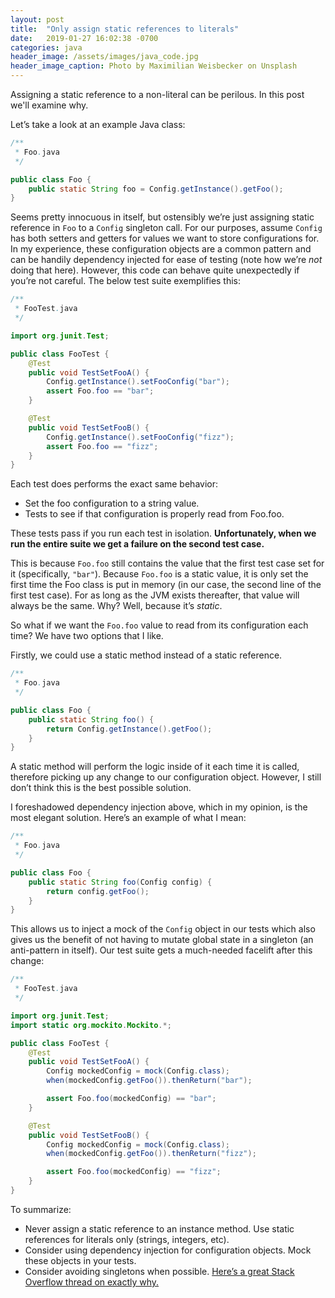 ```yaml
---
layout: post
title:  "Only assign static references to literals"
date:   2019-01-27 16:02:38 -0700
categories: java
header_image: /assets/images/java_code.jpg
header_image_caption: Photo by Maximilian Weisbecker on Unsplash
---
```


Assigning a static reference to a non-literal can be perilous. In this post
we'll examine why.

Let’s take a look at an example Java class:

```java
/**
 * Foo.java
 */

public class Foo {
    public static String foo = Config.getInstance().getFoo();
}
```

Seems pretty innocuous in itself, but ostensibly we’re just assigning static
reference in `Foo` to a `Config` singleton call. For our purposes, assume
`Config` has both setters and getters for values we want to store configurations
for. In my experience, these configuration objects are a common pattern and can
be handily dependency injected for ease of testing (note how we’re _not_ doing
that here). However, this code can behave quite unexpectedly if you’re not
careful. The below test suite exemplifies this:

```java
/**
 * FooTest.java
 */

import org.junit.Test;

public class FooTest {
    @Test
    public void TestSetFooA() {
        Config.getInstance().setFooConfig("bar");
        assert Foo.foo == "bar";
    }

    @Test
    public void TestSetFooB() {
        Config.getInstance().setFooConfig("fizz");
        assert Foo.foo == "fizz";
    }
}
```

Each test does performs the exact same behavior:
- Set the foo configuration to a string value.
- Tests to see if that configuration is properly read from Foo.foo.

These tests pass if you run each test in isolation. **Unfortunately, when we run
the entire suite we get a failure on the second test case.**

This is because `Foo.foo` still contains the value that the first test case set for it (specifically, `"bar"`). Because `Foo.foo` is a static value, it is only set the first time the Foo class is put in memory (in our case, the second line of the first test case). For as long as the JVM exists thereafter, that value will always be the same. Why? Well, because it’s _static_.

So what if we want the `Foo.foo` value to read from its configuration each time? We have two options that I like.

Firstly, we could use a static method instead of a static reference.

```java
/**
 * Foo.java
 */

public class Foo {
    public static String foo() {
        return Config.getInstance().getFoo();
    }
}
```

A static method will perform the logic inside of it each time it is called, therefore picking up any change to our configuration object. However, I still don’t think this is the best possible solution.

I foreshadowed dependency injection above, which in my opinion, is the most elegant solution. Here’s an example of what I mean:

```java
/**
 * Foo.java
 */

public class Foo {
    public static String foo(Config config) {
        return config.getFoo();
    }
}
```

This allows us to inject a mock of the `Config` object in our tests which also gives us the benefit of not having to mutate global state in a singleton (an anti-pattern in itself). Our test suite gets a much-needed facelift after this change:

```java
/**
 * FooTest.java
 */

import org.junit.Test;
import static org.mockito.Mockito.*;

public class FooTest {
    @Test
    public void TestSetFooA() {
        Config mockedConfig = mock(Config.class);
        when(mockedConfig.getFoo()).thenReturn("bar");

        assert Foo.foo(mockedConfig) == "bar";
    }

    @Test
    public void TestSetFooB() {
        Config mockedConfig = mock(Config.class);
        when(mockedConfig.getFoo()).thenReturn("fizz");

        assert Foo.foo(mockedConfig) == "fizz";
    }
}
```

To summarize:
- Never assign a static reference to an instance method. Use static references for literals only (strings, integers, etc).
- Consider using dependency injection for configuration objects. Mock these objects in your tests.
- Consider avoiding singletons when possible. [Here’s a great Stack Overflow thread on exactly why.][solink]

[solink]: https://stackoverflow.com/questions/137975/what-is-so-bad-about-singletons